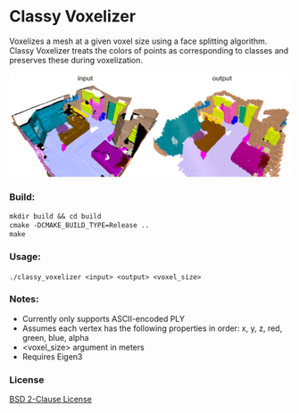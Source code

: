 Classy Voxelizer
====
Voxelizes a mesh at a given voxel size using a face splitting algorithm. Classy Voxelizer treats the colors of points as corresponding to classes and preserves these during voxelization.

![Teaser](img/teaser.png)

### Build:
```
mkdir build && cd build
cmake -DCMAKE_BUILD_TYPE=Release ..
make
```

### Usage:

`./classy_voxelizer <input> <output> <voxel_size>`

### Notes:
* Currently only supports ASCII-encoded PLY
* Assumes each vertex has the following properties in order: x, y, z, red, green, blue, alpha
* <voxel_size> argument in meters
* Requires Eigen3


### License
[BSD 2-Clause License](LICENSE)